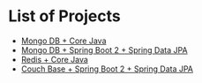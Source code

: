 # List of Projects
* [Mongo DB + Core Java](mongo-db-core-java)
* [Mongo DB + Spring Boot 2 + Spring Data JPA](mongo-db-spring-boot2-data-xml)
* [Redis + Core Java](redis-core-java)
* [Couch Base + Spring Boot 2 + Spring Data JPA](couch-base-spring-boot2-data)
